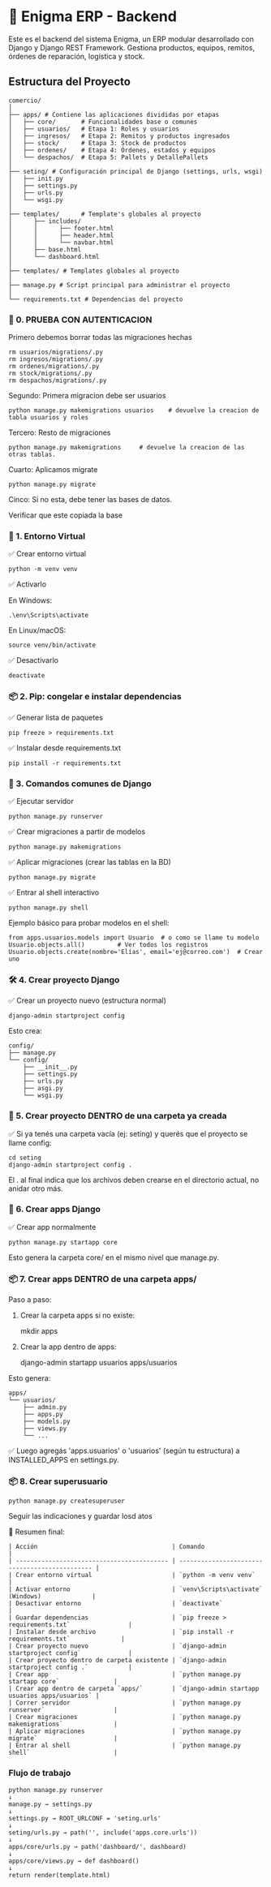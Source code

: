 # 🧠 Enigma ERP - Backend

Este es el backend del sistema Enigma, un ERP modular desarrollado con Django y Django REST Framework. Gestiona productos, equipos, remitos, órdenes de reparación, logística y stock.

## Estructura del Proyecto

    comercio/
    │
    ├── apps/ # Contiene las aplicaciones divididas por etapas
    │   ├── core/       # Funcionalidades base o comunes
    │   ├── usuarios/   # Etapa 1: Roles y usuarios
    │   ├── ingresos/   # Etapa 2: Remitos y productos ingresados
    │   ├── stock/      # Etapa 3: Stock de productos
    │   ├── ordenes/    # Etapa 4: Órdenes, estados y equipos
    │   └── despachos/  # Etapa 5: Pallets y DetallePallets
    │
    ├── seting/ # Configuración principal de Django (settings, urls, wsgi)
    │   ├── init.py
    │   ├── settings.py
    │   ├── urls.py
    │   └── wsgi.py
    │
    ├── templates/      # Template's globales al proyecto
    │      ├── includes/
    │      │      ├── footer.html
    │      │      ├── header.html
    │      │      └── navbar.html
    │      ├── base.html
    │      └── dashboard.html
    │
    ├── templates/ # Templates globales al proyecto
    │
    ├── manage.py # Script principal para administrar el proyecto
    │
    └── requirements.txt # Dependencias del proyecto


### 🔧 0. PRUEBA CON AUTENTICACION

Primero debemos borrar todas las migraciones hechas

    rm usuarios/migrations/.py
    rm ingresos/migrations/.py
    rm ordenes/migrations/.py
    rm stock/migrations/.py
    rm despachos/migrations/.py

Segundo: Primera migracion debe ser usuarios

    python manage.py makemigrations usuarios    # devuelve la creacion de tabla usuarios y roles

Tercero: Resto de  migraciones

    python manage.py makemigrations     # devuelve la creacion de las otras tablas.

Cuarto: Aplicamos migrate

    python manage.py migrate

Cinco: Si no esta, debe tener las bases de datos.

Verificar que este copiada la base

### 🔧 1. Entorno Virtual

✅ Crear entorno virtual

    python -m venv venv

✅ Activarlo

En Windows:

    .\env\Scripts\activate

En Linux/macOS:

    source venv/bin/activate

✅ Desactivarlo

    deactivate

### 📦 2. Pip: congelar e instalar dependencias

✅ Generar lista de paquetes

    pip freeze > requirements.txt

✅ Instalar desde requirements.txt

    pip install -r requirements.txt

### 🚀 3. Comandos comunes de Django

✅ Ejecutar servidor

    python manage.py runserver

✅ Crear migraciones a partir de modelos

    python manage.py makemigrations

✅ Aplicar migraciones (crear las tablas en la BD)

    python manage.py migrate

✅ Entrar al shell interactivo

    python manage.py shell

Ejemplo básico para probar modelos en el shell:

    from apps.usuarios.models import Usuario  # o como se llame tu modelo
    Usuario.objects.all()         # Ver todos los registros
    Usuario.objects.create(nombre='Elías', email='ej@correo.com')  # Crear uno

### 🛠️ 4. Crear proyecto Django

✅ Crear un proyecto nuevo (estructura normal)

    django-admin startproject config

Esto crea:

    config/
    ├── manage.py
    └── config/
        ├── __init__.py
        ├── settings.py
        ├── urls.py
        ├── asgi.py
        └── wsgi.py

### 📁 5. Crear proyecto DENTRO de una carpeta ya creada

✅ Si ya tenés una carpeta vacía (ej: seting) y querés que el proyecto se llame config:

    cd seting
    django-admin startproject config .

El . al final indica que los archivos deben crearse en el directorio actual, no anidar otro más.

### 🧩 6. Crear apps Django

✅ Crear app normalmente

    python manage.py startapp core

Esto genera la carpeta core/ en el mismo nivel que manage.py.

### 📦 7. Crear apps DENTRO de una carpeta apps/

Paso a paso:

1) Crear la carpeta apps si no existe:

    mkdir apps

2) Crear la app dentro de apps:

    django-admin startapp usuarios apps/usuarios

Esto genera:

    apps/
    └── usuarios/
        ├── admin.py
        ├── apps.py
        ├── models.py
        ├── views.py
        └── ...

✅ Luego agregás 'apps.usuarios' o 'usuarios' (según tu estructura) a INSTALLED_APPS en settings.py.

### 📦 8. Crear superusuario

    python manage.py createsuperuser

Seguir las indicaciones y guardar losd atos

🧠 Resumen final:

    | Acción                                     | Comando                                        |
    | ------------------------------------------ | ---------------------------------------------- |
    | Crear entorno virtual                      | `python -m venv venv`                          |
    | Activar entorno                            | `venv\Scripts\activate` (Windows)              |
    | Desactivar entorno                         | `deactivate`                                   |
    | Guardar dependencias                       | `pip freeze > requirements.txt`                |
    | Instalar desde archivo                     | `pip install -r requirements.txt`              |
    | Crear proyecto nuevo                       | `django-admin startproject config`             |
    | Crear proyecto dentro de carpeta existente | `django-admin startproject config .`           |
    | Crear app                                  | `python manage.py startapp core`               |
    | Crear app dentro de carpeta `apps/`        | `django-admin startapp usuarios apps/usuarios` |
    | Correr servidor                            | `python manage.py runserver`                   |
    | Crear migraciones                          | `python manage.py makemigrations`              |
    | Aplicar migraciones                        | `python manage.py migrate`                     |
    | Entrar al shell                            | `python manage.py shell`                       |



### Flujo de trabajo

    python manage.py runserver
    ↓
    manage.py → settings.py
    ↓
    settings.py → ROOT_URLCONF = 'seting.urls'
    ↓
    seting/urls.py → path('', include('apps.core.urls'))
    ↓
    apps/core/urls.py → path('dashboard/', dashboard)
    ↓
    apps/core/views.py → def dashboard()
    ↓
    return render(template.html)